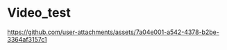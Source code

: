 # Video_test




https://github.com/user-attachments/assets/7a04e001-a542-4378-b2be-3364af3157c1








